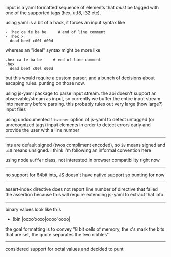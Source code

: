 input is a yaml formatted sequence of elements that *must* be tagged with one of the supported tags (hex, utf8, i32 etc).

using yaml is a bit of a hack, it forces an input syntax like

    - !hex ca fe ba be     # end of line comment
    - !hex >
      dead beef c00l d00d

whereas an "ideal" syntax might be more like

    .hex ca fe ba be     # end of line comment
    .hex
      dead beef c00l d00d

but this would require a custom parser, and a bunch of decisions about escaping rules.
punting on those now.

using js-yaml package to parse input stream.
the api doesn't support an observable/stream as input,
so currently we buffer the entire input stream into memory before parsing.
this probably rules out very large (how large?) input files

using undocumented `listener` option of js-yaml to detect untagged (or unrecognized tags) input elements in order to detect errors early and provide the user with a line number

---

ints are default signed (twos compliment encoded), so `i8` means signed and `ui8` means unsigned. i think i'm following an informal convention here

using node `Buffer` class, not interested in browser compatibility right now

---

no support for 64bit ints, JS doesn't have native support so punting for now

---

assert-index directive does not report line number of directive that failed the assertion because this will require extending js-yaml to extract that info

---

binary values look like this

  - !bin |ooxo'xoxo|oooo'oooo|

the goal formatting is to convey "8 bit cells of memory, the x's mark the bits that are set, the quote separates the two nibbles"

---

considered support for octal values and decided to punt

